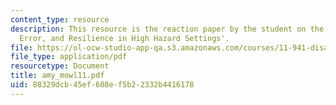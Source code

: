 ```yaml
---
content_type: resource
description: This resource is the reaction paper by the student on the topic 'Threat,
  Error, and Resilience in High Hazard Settings'.
file: https://ol-ocw-studio-app-qa.s3.amazonaws.com/courses/11-941-disaster-vulnerability-and-resilience-spring-2005/88329dcb45ef608ef5b22332b4416178_amy_mowl11.pdf
file_type: application/pdf
resourcetype: Document
title: amy_mowl11.pdf
uid: 88329dcb-45ef-608e-f5b2-2332b4416178
---
```

